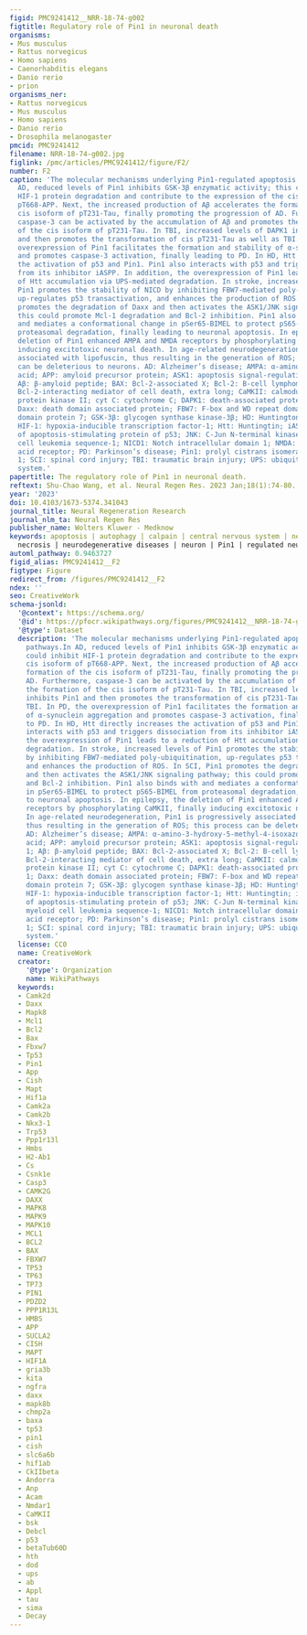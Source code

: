 ```yaml
---
figid: PMC9241412__NRR-18-74-g002
figtitle: Regulatory role of Pin1 in neuronal death
organisms:
- Mus musculus
- Rattus norvegicus
- Homo sapiens
- Caenorhabditis elegans
- Danio rerio
- prion
organisms_ner:
- Rattus norvegicus
- Mus musculus
- Homo sapiens
- Danio rerio
- Drosophila melanogaster
pmcid: PMC9241412
filename: NRR-18-74-g002.jpg
figlink: /pmc/articles/PMC9241412/figure/F2/
number: F2
caption: 'The molecular mechanisms underlying Pin1-regulated apoptosis signaling pathways.In
  AD, reduced levels of Pin1 inhibits GSK-3β enzymatic activity; this could inhibit
  HIF-1 protein degradation and contribute to the expression of the cis isoform of
  pT668-APP. Next, the increased production of Aβ accelerates the formation of the
  cis isoform of pT231-Tau, finally promoting the progression of AD. Furthermore,
  caspase-3 can be activated by the accumulation of Aβ and promotes the formation
  of the cis isoform of pT231-Tau. In TBI, increased levels of DAPK1 inhibits Pin1
  and then promotes the transformation of cis pT231-Tau as well as TBI. In PD, the
  overexpression of Pin1 facilitates the formation and stability of α-synuclein aggregation
  and promotes caspase-3 activation, finally leading to PD. In HD, Htt directly increases
  the activation of p53 and Pin1. Pin1 also interacts with p53 and triggers dissociation
  from its inhibitor iASPP. In addition, the overexpression of Pin1 leads to a reduction
  of Htt accumulation via UPS-mediated degradation. In stroke, increased levels of
  Pin1 promotes the stability of NICD by inhibiting FBW7-mediated poly-ubiquitination,
  up-regulates p53 transactivation, and enhances the production of ROS. In SCI, Pin1
  promotes the degradation of Daxx and then activates the ASK1/JNK signaling pathway;
  this could promote Mcl-1 degradation and Bcl-2 inhibition. Pin1 also binds with
  and mediates a conformational change in pSer65-BIMEL to protect pS65-BIMEL from
  proteasomal degradation, finally leading to neuronal apoptosis. In epilepsy, the
  deletion of Pin1 enhanced AMPA and NMDA receptors by phosphorylating CaMKII, finally
  inducing excitotoxic neuronal death. In age-related neurodegeneration, Pin1 is progressively
  associated with lipofuscin, thus resulting in the generation of ROS; this process
  can be deleterious to neurons. AD: Alzheimer’s disease; AMPA: α-amino-3-hydroxy-5-methyl-4-isoxazolepropionic
  acid; APP: amyloid precursor protein; ASK1: apoptosis signal-regulating kinase 1;
  Aβ: β-amyloid peptide; BAX: Bcl-2-associated X; Bcl-2: B-cell lymphoma 2; BIMEL:
  Bcl-2-interacting mediator of cell death, extra long; CaMKII: calmodulin-dependent
  protein kinase II; cyt C: cytochrome C; DAPK1: death-associated protein kinase 1;
  Daxx: death domain associated protein; FBW7: F-box and WD repeat domain containing
  domain protein 7; GSK-3β: glycogen synthase kinase-3β; HD: Huntington’s disease;
  HIF-1: hypoxia-inducible transcription factor-1; Htt: Huntingtin; iASPP: inhibitor
  of apoptosis-stimulating protein of p53; JNK: C-Jun N-terminal kinase; Mcl-1: myeloid
  cell leukemia sequence-1; NICD1: Notch intracellular domain 1; NMDA: N-methyl-D-aspartic
  acid receptor; PD: Parkinson’s disease; Pin1: prolyl cistrans isomerase NIMA-interacting
  1; SCI: spinal cord injury; TBI: traumatic brain injury; UPS: ubiquitin-proteasome
  system.'
papertitle: The regulatory role of Pin1 in neuronal death.
reftext: Shu-Chao Wang, et al. Neural Regen Res. 2023 Jan;18(1):74-80.
year: '2023'
doi: 10.4103/1673-5374.341043
journal_title: Neural Regeneration Research
journal_nlm_ta: Neural Regen Res
publisher_name: Wolters Kluwer - Medknow
keywords: apoptosis | autophagy | calpain | central nervous system | necroptosis |
  necrosis | neurodegenerative diseases | neuron | Pin1 | regulated neuronal death
automl_pathway: 0.9463727
figid_alias: PMC9241412__F2
figtype: Figure
redirect_from: /figures/PMC9241412__F2
ndex: ''
seo: CreativeWork
schema-jsonld:
  '@context': https://schema.org/
  '@id': https://pfocr.wikipathways.org/figures/PMC9241412__NRR-18-74-g002.html
  '@type': Dataset
  description: 'The molecular mechanisms underlying Pin1-regulated apoptosis signaling
    pathways.In AD, reduced levels of Pin1 inhibits GSK-3β enzymatic activity; this
    could inhibit HIF-1 protein degradation and contribute to the expression of the
    cis isoform of pT668-APP. Next, the increased production of Aβ accelerates the
    formation of the cis isoform of pT231-Tau, finally promoting the progression of
    AD. Furthermore, caspase-3 can be activated by the accumulation of Aβ and promotes
    the formation of the cis isoform of pT231-Tau. In TBI, increased levels of DAPK1
    inhibits Pin1 and then promotes the transformation of cis pT231-Tau as well as
    TBI. In PD, the overexpression of Pin1 facilitates the formation and stability
    of α-synuclein aggregation and promotes caspase-3 activation, finally leading
    to PD. In HD, Htt directly increases the activation of p53 and Pin1. Pin1 also
    interacts with p53 and triggers dissociation from its inhibitor iASPP. In addition,
    the overexpression of Pin1 leads to a reduction of Htt accumulation via UPS-mediated
    degradation. In stroke, increased levels of Pin1 promotes the stability of NICD
    by inhibiting FBW7-mediated poly-ubiquitination, up-regulates p53 transactivation,
    and enhances the production of ROS. In SCI, Pin1 promotes the degradation of Daxx
    and then activates the ASK1/JNK signaling pathway; this could promote Mcl-1 degradation
    and Bcl-2 inhibition. Pin1 also binds with and mediates a conformational change
    in pSer65-BIMEL to protect pS65-BIMEL from proteasomal degradation, finally leading
    to neuronal apoptosis. In epilepsy, the deletion of Pin1 enhanced AMPA and NMDA
    receptors by phosphorylating CaMKII, finally inducing excitotoxic neuronal death.
    In age-related neurodegeneration, Pin1 is progressively associated with lipofuscin,
    thus resulting in the generation of ROS; this process can be deleterious to neurons.
    AD: Alzheimer’s disease; AMPA: α-amino-3-hydroxy-5-methyl-4-isoxazolepropionic
    acid; APP: amyloid precursor protein; ASK1: apoptosis signal-regulating kinase
    1; Aβ: β-amyloid peptide; BAX: Bcl-2-associated X; Bcl-2: B-cell lymphoma 2; BIMEL:
    Bcl-2-interacting mediator of cell death, extra long; CaMKII: calmodulin-dependent
    protein kinase II; cyt C: cytochrome C; DAPK1: death-associated protein kinase
    1; Daxx: death domain associated protein; FBW7: F-box and WD repeat domain containing
    domain protein 7; GSK-3β: glycogen synthase kinase-3β; HD: Huntington’s disease;
    HIF-1: hypoxia-inducible transcription factor-1; Htt: Huntingtin; iASPP: inhibitor
    of apoptosis-stimulating protein of p53; JNK: C-Jun N-terminal kinase; Mcl-1:
    myeloid cell leukemia sequence-1; NICD1: Notch intracellular domain 1; NMDA: N-methyl-D-aspartic
    acid receptor; PD: Parkinson’s disease; Pin1: prolyl cistrans isomerase NIMA-interacting
    1; SCI: spinal cord injury; TBI: traumatic brain injury; UPS: ubiquitin-proteasome
    system.'
  license: CC0
  name: CreativeWork
  creator:
    '@type': Organization
    name: WikiPathways
  keywords:
  - Camk2d
  - Daxx
  - Mapk8
  - Mcl1
  - Bcl2
  - Bax
  - Fbxw7
  - Tp53
  - Pin1
  - App
  - Cish
  - Mapt
  - Hif1a
  - Camk2a
  - Camk2b
  - Nkx3-1
  - Trp53
  - Ppp1r13l
  - Hmbs
  - H2-Ab1
  - Cs
  - Csnk1e
  - Casp3
  - CAMK2G
  - DAXX
  - MAPK8
  - MAPK9
  - MAPK10
  - MCL1
  - BCL2
  - BAX
  - FBXW7
  - TP53
  - TP63
  - TP73
  - PIN1
  - PDZD2
  - PPP1R13L
  - HMBS
  - APP
  - SUCLA2
  - CISH
  - MAPT
  - HIF1A
  - gria3b
  - kita
  - ngfra
  - daxx
  - mapk8b
  - chmp2a
  - baxa
  - tp53
  - pin1
  - cish
  - slc6a6b
  - hif1ab
  - CkIIbeta
  - Andorra
  - Anp
  - Acam
  - Nmdar1
  - CaMKII
  - bsk
  - Debcl
  - p53
  - betaTub60D
  - hth
  - dod
  - ups
  - ab
  - Appl
  - tau
  - sima
  - Decay
---
```

